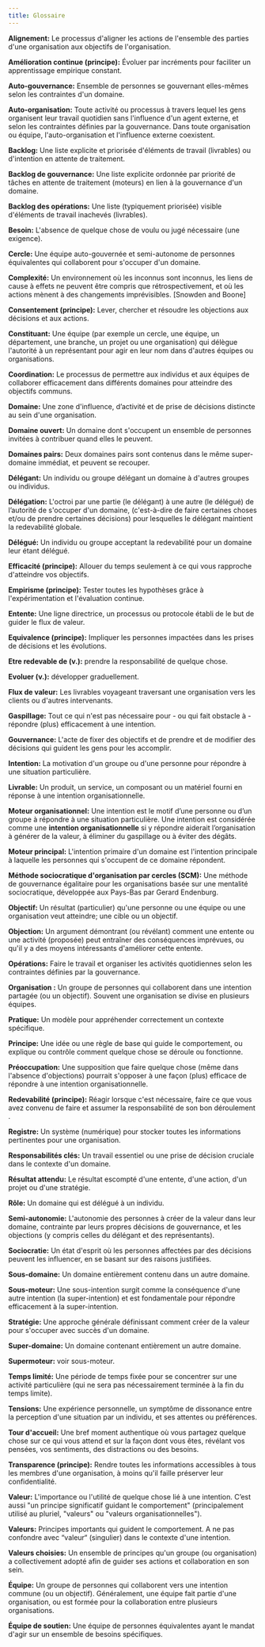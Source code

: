 ```yaml
---
title: Glossaire 
---
```


**Alignement:** Le processus d'aligner les actions de l'ensemble des parties d'une organisation aux objectifs de l'organisation.

**Amélioration continue (principe):** Évoluer par incréments pour faciliter un apprentissage empirique constant.

**Auto-gouvernance:** Ensemble de personnes se gouvernant elles-mêmes selon les contraintes d'un domaine.

**Auto-organisation:** Toute activité ou processus à travers lequel les gens organisent leur travail quotidien sans l'influence d'un agent externe, et selon les contraintes définies par la gouvernance. Dans toute organisation ou équipe, l'auto-organisation et l'influence externe coexistent.

**Backlog:** Une liste explicite et priorisée d'éléments de travail (livrables) ou d'intention en attente de traitement.

**Backlog de gouvernance:** Une liste explicite ordonnée par priorité de tâches en attente de traitement (moteurs) en lien à la gouvernance d'un domaine.

**Backlog des opérations:** Une liste (typiquement priorisée) visible d'éléments de travail inachevés (livrables).

**Besoin:** L'absence de quelque chose de voulu ou jugé nécessaire (une exigence).

**Cercle:** Une équipe auto-gouvernée et semi-autonome de personnes équivalentes qui collaborent pour s'occuper d'un domaine.

**Complexité:** Un environnement où les inconnus sont inconnus, les liens de cause à effets ne peuvent être compris que rétrospectivement, et où les actions mènent à des changements imprévisibles. [Snowden and Boone]

**Consentement (principe):** Lever, chercher et résoudre les objections aux décisions et aux actions.

**Constituant:** Une équipe (par exemple un cercle, une équipe, un département, une branche, un projet ou une organisation) qui délègue l'autorité à un représentant pour agir en leur nom dans d'autres équipes ou organisations.

**Coordination:** Le processus de permettre aux individus et aux équipes de collaborer efficacement dans différents domaines pour atteindre des objectifs communs.

**Domaine:** Une zone d'influence, d’activité et de prise de décisions distincte au sein d'une organisation.

**Domaine ouvert:** Un domaine dont s'occupent un ensemble de personnes invitées à contribuer quand elles le peuvent.

**Domaines pairs:** Deux domaines pairs sont contenus dans le même super-domaine immédiat, et peuvent se recouper.

**Délégant:** Un individu ou groupe délégant un domaine à d'autres groupes ou individus.

**Délégation:** L'octroi par une partie (le délégant) à une autre (le délégué) de l’autorité de s'occuper d'un domaine, (c'est-à-dire de faire certaines choses et/ou de prendre certaines décisions) pour lesquelles le délégant maintient la redevabilité globale.

**Délégué:** Un individu ou groupe acceptant la redevabilité pour un domaine leur étant délégué.

**Efficacité (principe):** Allouer du temps seulement à ce qui vous rapproche d'atteindre vos objectifs.

**Empirisme (principe):** Tester toutes les hypothèses grâce à l'expérimentation et l'évaluation continue.

**Entente:** Une ligne directrice, un processus ou protocole établi de le but de guider le flux de valeur.

**Equivalence (principe):** Impliquer les personnes impactées dans les prises de décisions et les évolutions.

**Etre redevable de (v.):** prendre la responsabilité de quelque chose.

**Evoluer (v.):** développer graduellement.

**Flux de valeur:** Les livrables voyageant traversant une organisation vers les clients ou d'autres intervenants.

**Gaspillage:** Tout ce qui n'est pas nécessaire pour - ou qui fait obstacle à - répondre (plus) efficacement à une intention.

**Gouvernance:** L'acte de fixer des objectifs et de prendre et de modifier des décisions qui guident les gens pour les accomplir.

**Intention:** La motivation d'un groupe ou d'une personne pour répondre à une situation particulière.

**Livrable:** Un produit, un service, un composant ou un matériel fourni en réponse à une intention organisationnelle.

**Moteur organisationnel:** Une intention est le motif d’une personne ou d’un groupe à répondre à une situation particulière. Une intention est considérée comme une **intention organisationnelle** si y répondre aiderait l’organisation à générer de la valeur, à éliminer du gaspillage ou à éviter des dégâts.

**Moteur principal:** L'intention primaire d'un domaine est l'intention principale à laquelle les personnes qui s'occupent de ce domaine répondent.

**Méthode sociocratique d'organisation par cercles (SCM):** Une méthode de gouvernance égalitaire pour les organisations basée sur une mentalité sociocratique, développée aux Pays-Bas par Gerard Endenburg.

**Objectif:** Un résultat (particulier) qu'une personne ou une équipe ou une organisation veut atteindre; une cible ou un objectif.

**Objection:** Un argument démontrant (ou révélant) comment une entente ou une activité (proposée) peut entraîner des conséquences imprévues, ou qu'il y a des moyens intéressants d'améliorer cette entente.

**Opérations:** Faire le travail et organiser les activités quotidiennes selon les contraintes définies par la gouvernance.

**Organisation :** Un groupe de personnes qui collaborent dans une intention partagée (ou un objectif). Souvent une organisation se divise en plusieurs équipes.

**Pratique:** Un modèle pour appréhender correctement un contexte spécifique.

**Principe:** Une idée ou une règle de base qui guide le comportement, ou explique ou contrôle comment quelque chose se déroule ou fonctionne.

**Préoccupation:** Une supposition que faire quelque chose (même dans l'absence d'objections) pourrait s'opposer à une façon (plus) efficace de répondre à une intention organisationnelle.

**Redevabilité (principe):** Réagir lorsque c'est nécessaire, faire ce que vous avez convenu de faire et assumer la responsabilité de son bon déroulement .

**Registre:** Un système (numérique) pour stocker toutes les informations pertinentes pour une organisation.

**Responsabilités clés:** Un travail essentiel ou une prise de décision cruciale dans le contexte d'un domaine.

**Résultat attendu:** Le résultat escompté d'une entente, d'une action, d'un projet ou d'une stratégie.

**Rôle:** Un domaine qui est délégué à un individu.

**Semi-autonomie:** L'autonomie des personnes à créer de la valeur dans leur domaine, contrainte par leurs propres décisions de gouvernance, et les objections (y compris celles du délégant et des représentants).

**Sociocratie:** Un état d'esprit où les personnes affectées par des décisions peuvent les influencer, en se basant sur des raisons justifiées.

**Sous-domaine:** Un domaine entièrement contenu dans un autre domaine.

**Sous-moteur:** Une sous-intention surgit comme la conséquence d'une autre intention (la super-intention) et est fondamentale pour répondre efficacement à la super-intention.

**Stratégie:** Une approche générale définissant comment créer de la valeur pour s'occuper avec succès d'un domaine.

**Super-domaine:** Un domaine contenant entièrement un autre domaine.

**Supermoteur:** voir sous-moteur.

**Temps limité:** Une période de temps fixée pour se concentrer sur une activité particulière (qui ne sera pas nécessairement terminée à la fin du temps limite).

**Tensions:** Une expérience personnelle, un symptôme de dissonance entre la perception d'une situation par un individu, et ses attentes ou préférences.

**Tour d'accueil:** Une bref moment authentique où vous partagez quelque chose sur ce qui vous attend et sur la façon dont vous êtes, révélant vos pensées, vos sentiments, des distractions ou des besoins.

**Transparence (principe):** Rendre toutes les informations accessibles à tous les membres d'une organisation, à moins qu'il faille préserver leur confidentialité.

**Valeur:** L'importance ou l'utilité de quelque chose lié à une intention. C’est aussi "un principe significatif guidant le comportement" (principalement utilisé au pluriel, "valeurs" ou "valeurs organisationnelles").

**Valeurs:** Principes importants qui guident le comportement. A ne pas confondre avec “valeur“ (singulier) dans le contexte d'une intention.

**Valeurs choisies:** Un ensemble de principes qu'un groupe (ou organisation) a collectivement adopté afin de guider ses actions et collaboration en son sein.

**Équipe:** Un groupe de personnes qui collaborent vers une intention commune (ou un objectif). Généralement, une équipe fait partie d'une organisation, ou est formée pour la collaboration entre plusieurs organisations.

**Équipe de soutien:** Une équipe de personnes équivalentes ayant le mandat d'agir sur un ensemble de besoins spécifiques.

